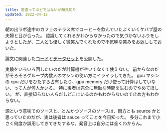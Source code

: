 ```yaml
---
title: 常連ってほどではないが顔見知り
updated: 2022-04-12
---
```


朝の出ラボ途中のカフェのテラス席でコーヒーを飲んでいたよくいくケバブ屋の夫婦と目が合った。
認識してくれるかわからなかったので気づかないふりをしようとしたが、二人とも優しく微笑んでくれたので不気味な笑みをお返ししておいた。

論文に関連した[コード](https://github.com/sobamchan/xscitldr)と[データセット](https://huggingface.co/datasets/umanlp/xscitldr)を公開した。

実験をいろいろ回したいのだが計算機が空いてなくて使えない。
前からなのだがそろそろグループ内数人のマシンの使い方にイライラしてきた。
gpu マシンの cpu だけをひたすら占有したり、gpu memory だけ使って計算はしていない、って人が何人かいる。
特に後者は完全に無駄な時間を生むのでやめてほしい。
が、直接知らない人らだしどこにいるのかもわからないので止め方もわからない。

源という意味でのソースと、とんかつソースのソースは、両方とも source かと思っていたのだが、実は後者は sauce ってことを今日知った。
多分これまで小さく何度か誤用してきてきたするな。発音上は自分には全くわからん。
